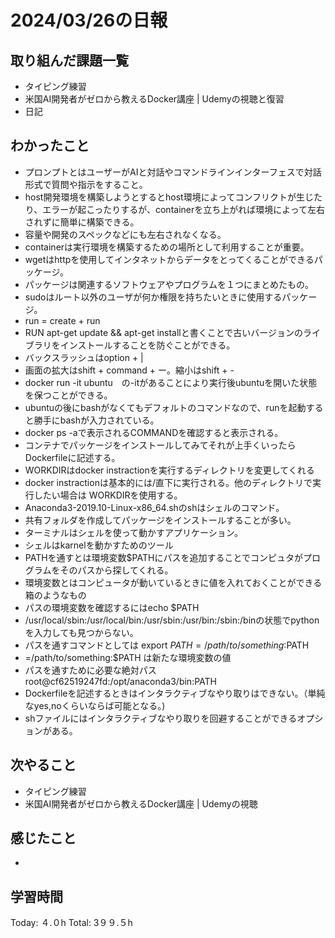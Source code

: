 # 2024/03/26の日報
## 取り組んだ課題一覧
* タイピング練習
* 米国AI開発者がゼロから教えるDocker講座 | Udemyの視聴と復習
* 日記
## わかったこと
*  プロンプトとはユーザーがAIと対話やコマンドラインインターフェスで対話形式で質問や指示をすること。
*  host開発環境を構築しようとするとhost環境によってコンフリクトが生じたり、エラーが起こったりするが、containerを立ち上がれば環境によって左右されずに簡単に構築できる。
  *  容量や開発のスペックなどにも左右されなくなる。
*  containerは実行環境を構築するための場所として利用することが重要。
*  wgetはhttpを使用してインタネットからデータをとってくることができるパッケージ。
*  パッケージは関連するソフトウェアやプログラムを１つにまとめたもの。
*  sudoはルート以外のユーザが何か権限を持ちたいときに使用するパッケージ。
*   run = create + run
*   RUN apt-get update && apt-get installと書くことで古いバージョンのライブラリをインストールすることを防ぐことができる。
*   バックスラッシュはoption + |
*   画面の拡大はshift + command + ー。縮小はshift + -
*   docker run -it ubuntu　の-itがあることにより実行後ubuntuを開いた状態を保つことができる。
 * ubuntuの後にbashがなくてもデフォルトのコマンドなので、runを起動すると勝手にbashが入力されている。
 * docker ps -aで表示されるCOMMANDを確認すると表示される。
* コンテナでパッケージをインストールしてみてそれが上手くいったらDockerfileに記述する。
* WORKDIRはdocker instractionを実行するディレクトリを変更してくれる
 * docker instractionは基本的には/直下に実行される。他のディレクトリで実行したい場合は WORKDIRを使用する。
* Anaconda3-2019.10-Linux-x86_64.shのshはシェルのコマンド。
* 共有フォルダを作成してパッケージをインストールすることが多い。
* ターミナルはシェルを使って動かすアプリケーション。
* シェルはkarnelを動かすためのツール
* PATHを通すとは環境変数$PATHにパスを追加することでコンピュタがプログラムをそのパスから探してくれる。
* 環境変数とはコンピュータが動いているときに値を入れておくことができる箱のようなもの
* パスの環境変数を確認するにはecho $PATH
 * /usr/local/sbin:/usr/local/bin:/usr/sbin:/usr/bin:/sbin:/binの状態でpythonを入力しても見つからない。
 * パスを通すコマンドとしては export $PATH =/path/to/something:$PATH
 * =/path/to/something:$PATH は新たな環境変数の値
 * パスを通すために必要な絶対パス　root@cf62519247fd:/opt/anaconda3/bin:PATH
 *  Dockerfileを記述するときはインタラクティブなやり取りはできない。（単純なyes,noくらいならば可能となる。)
  * shファイルにはインタラクティブなやり取りを回避することができるオプションがある。    
## 次やること
* タイピング練習
* 米国AI開発者がゼロから教えるDocker講座 | Udemyの視聴
## 感じたこと
* 
##  学習時間
Today: ４.０h
Total: 3９９.５h
